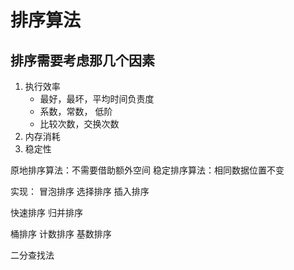 # 排序算法

## 排序需要考虑那几个因素

1. 执行效率
   - 最好，最坏，平均时间负责度
   - 系数，常数， 低阶
   - 比较次数，交换次数
2. 内存消耗
3. 稳定性

原地排序算法：不需要借助额外空间
稳定排序算法：相同数据位置不变

实现：
冒泡排序
选择排序
插入排序

快速排序
归并排序

桶排序
计数排序
基数排序

二分查找法
